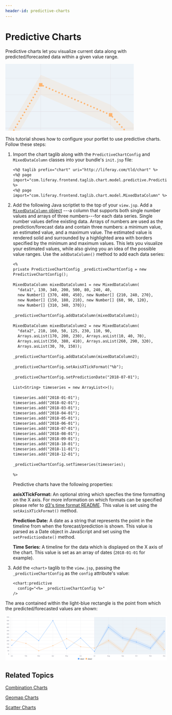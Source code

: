 ```yaml
---
header-id: predictive-charts
---
```


# Predictive Charts

Predictive charts let you visualize current data along with predicted/forecasted 
data within a given value range. 

![Figure 1: Predicted/forecasted data is surrounded by a highlighted area of possible values.](../../../images/chart-taglib-predictive-value-range.png)

This tutorial shows how to configure your portlet to use predictive charts. 
Follow these steps:

1.  Import the chart taglib along with the `PredictiveChartConfig` and 
    `MixedDataColumn` classes into your bundle's `init.jsp` file:

        <%@ taglib prefix="chart" uri="http://liferay.com/tld/chart" %>
        <%@ page import="com.liferay.frontend.taglib.chart.model.predictive.PredictiveChartConfig" %>
        <%@ page import="com.liferay.frontend.taglib.chart.model.MixedDataColumn" %>

2.  Add the following Java scriptlet to the top of your `view.jsp`. Add a 
    [`MixedDataColumn` object](@app-ref@/foundation/latest/javadocs/com/liferay/frontend/taglib/chart/model/MixedDataColumn.html)
    ---a column that supports both single number values and arrays of three 
    numbers---for each data series. Single number values define existing data. 
    Arrays of numbers are used as the prediction/forecast data and contain three 
    numbers: a minimum value, an estimated value, and a maximum value. The 
    estimated value is rendered solid and surrounded by a highlighted area with 
    borders specified by the minimum and maximum values. This lets you visualize 
    your estimated values, while also giving you an idea of the possible value 
    ranges. Use the `addDataColumn()` method to add each data series:

        <%
        private PredictiveChartConfig _predictiveChartConfig = new
        PredictiveChartConfig();
        
        MixedDataColumn mixedDataColumn1 = new MixedDataColumn(
          "data1", 130, 340, 200, 500, 80, 240, 40,
          new Number[] {370, 400, 450}, new Number[] {210, 240, 270},
          new Number[] {150, 180, 210}, new Number[] {60, 90, 120},
          new Number[] {310, 340, 370});

        _predictiveChartConfig.addDataColumn(mixedDataColumn1);

        MixedDataColumn mixedDataColumn2 = new MixedDataColumn(
          "data2", 210, 160, 50, 125, 230, 110, 90,
          Arrays.asList(170, 200, 230), Arrays.asList(10, 40, 70),
          Arrays.asList(350, 380, 410), Arrays.asList(260, 290, 320),
          Arrays.asList(30, 70, 150));

        _predictiveChartConfig.addDataColumn(mixedDataColumn2);
        
        _predictiveChartConfig.setAxisXTickFormat("%b");

        _predictiveChartConfig.setPredictionDate("2018-07-01");

        List<String> timeseries = new ArrayList<>();

        timeseries.add("2018-01-01");
        timeseries.add("2018-02-01");
        timeseries.add("2018-03-01");
        timeseries.add("2018-04-01");
        timeseries.add("2018-05-01");
        timeseries.add("2018-06-01");
        timeseries.add("2018-07-01");
        timeseries.add("2018-08-01");
        timeseries.add("2018-09-01");
        timeseries.add("2018-10-01");
        timeseries.add("2018-11-01");
        timeseries.add("2018-12-01");

        _predictiveChartConfig.setTimeseries(timeseries);

        %>

    Predictive charts have the following properties:
    
    **axisXTickFormat:** An optional string which specfies the time formatting 
    on the X axis. For more information on which formats can be specified please 
    refer to 
    [d3's time format README](https://github.com/d3/d3-time-format/blob/master/README.md#locale_format). 
    This value is set using the `setAxisXTickFormat()` method. 
    
    **Prediction Date:** A date as a string that represents the point in the 
    timeline from when the forecast/prediction is shown. This value is parsed as 
    a Date object in JavaScript and set using the `setPredictionDate()` method. 
    
    **Time Series:** A timeline for the data which is displayed on the X axis of 
    the chart. This value is set as an array of dates (`2018-01-01` for example). 

3.  Add the `<chart>` taglib to the `view.jsp`, passing the 
    `_predictiveChartConfig` as the `config` attribute's value:

        <chart:predictive
          config="<%= _predictiveChartConfig %>"
        />

The area contained within the light-blue rectangle is the point from which the 
predicted/forecasted values are shown:

![Figure 2: A predictive chart lets you visualize estimated future data alongside existing data.](../../../images/chart-taglib-predictive.png)

## Related Topics

[Combination Charts](/docs/7-1/tutorials/-/knowledge_base/t/combination-charts)

[Geomap Charts](/docs/7-1/tutorials/-/knowledge_base/t/geomap-charts)

[Scatter Charts](/docs/7-1/tutorials/-/knowledge_base/t/scatter-charts)
